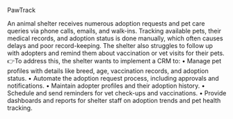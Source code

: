PawTrack

An animal shelter receives numerous adoption requests and pet care queries via phone calls, emails, and walk-ins. Tracking available pets, their medical records, and adoption status is done manually, which often causes delays and poor record-keeping. The shelter also struggles to follow up with adopters and remind them about vaccination or vet visits for their pets.
👉To address this, the shelter wants to implement a  CRM to:
•	Manage pet profiles with details like breed, age, vaccination records, and adoption status.
•	Automate the adoption request process, including approvals and notifications.
•	Maintain adopter profiles and their adoption history.
•	Schedule and send reminders for vet check-ups and vaccinations.
•	Provide dashboards and reports for shelter staff on adoption trends and pet health tracking.

